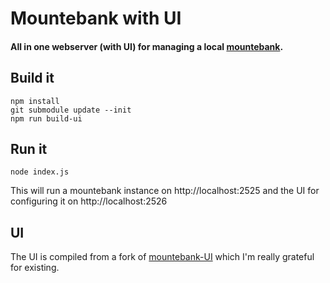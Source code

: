 # Mountebank with UI

#### All in one webserver (with UI) for managing a local [mountebank](http://www.mbtest.org/).

## Build it
```
npm install
git submodule update --init
npm run build-ui
```

## Run it
`node index.js`

This will run a mountebank instance on http://localhost:2525 and the UI for configuring it on http://localhost:2526

## UI
The UI is compiled from a fork of [mountebank-UI](https://github.com/donhenton/mountebank-UI) which I'm really grateful for existing.

